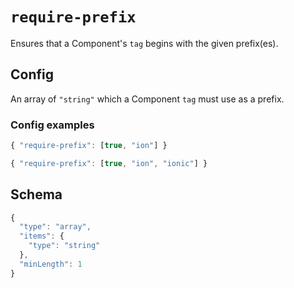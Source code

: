 # `require-prefix`

Ensures that a Component's `tag` begins with the given prefix(es).

## Config

An array of `"string"` which a Component `tag` must use as a prefix.

### Config examples

```ts
{ "require-prefix": [true, "ion"] }
```

```ts
{ "require-prefix": [true, "ion", "ionic"] }
```

## Schema

```ts
{
  "type": "array",
  "items": {
    "type": "string"
  },
  "minLength": 1
}
```
